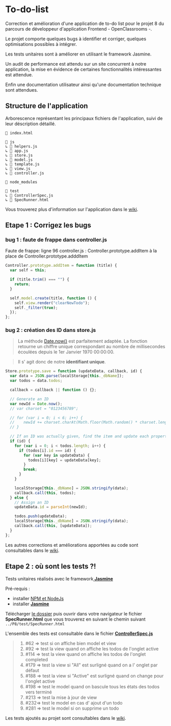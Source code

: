 <h1>To-do-list</h1>

<p>Correction et amélioration d'une application de to-do list pour le projet 8 du parcours de développeur d'application Frontend - OpenClassrooms -.</p>

<p>Le projet comporte quelques bugs à identifier et corriger, quelques optimisations possibles à intégrer.</p>
 
<p>Les tests unitaires sont à améliorer en utilisant le framework Jasmine.</p>

<p>Un audit de performance est attendu sur un site concurrent à notre application, la mise en évidence de certaines fonctionnalités intéressantes est attendue.</p>

<p>Enfin une documentation utilisateur ainsi qu'une documentation technique sont attendues.</p>

<h2>Structure de l'application</h2>

<p>Arborescence représentant les principaux fichiers de l'application, suivi de leur déscription détaillé.</p>

```
📄 index.html

📁 js
↳ 📄 helpers.js
↳ 📄 app.js
↳ 📄 store.js
↳ 📄 model.js
↳ 📄 template.js
↳ 📄 view.js
↳ 📄 controller.js

📁 node_modules

📁 test
↳ 📄 ControllerSpec.js
↳ 📄 SpecRunner.html
```

<p>Vous trouverez plus d'information sur l'application dans le <a href="https://github.com/Jean-MarcG/ocr-p8/wiki">wiki</a>.

<h2>Etape 1 : Corrigez les bugs</h2>

<h3>bug 1 : faute de frappe dans controller.js</h3>

<p>Faute de frappe: ligne 96 controller.js : Controller.prototype.addItem à la place de Controller.prototype.adddItem</p>

```javascript
Controller.prototype.addItem = function (title) {
  var self = this;

  if (title.trim() === "") {
    return;
  }

  self.model.create(title, function () {
    self.view.render("clearNewTodo");
    self._filter(true);
  });
};
```

<h3> bug 2 : création des ID dans store.js</h3>

<blockquote>
<p dir="auto">La méthode <a href="https://developer.mozilla.org/fr/docs/Web/JavaScript/Reference/Objets_globaux/Date/now" rel="nofollow">Date.now()</a> est parfaitement adaptée. La fonction retourne un chiffre unique correspondant au nombre de millisecondes écoulées depuis le 1er Janvier 1970 00:00:00.</p>
</blockquote>

<blockquote>
<p dir="auto">Il s' agit donc de notre <strong>identifiant unique</strong>.</p>
</blockquote>

```javascript
Store.prototype.save = function (updateData, callback, id) {
  var data = JSON.parse(localStorage[this._dbName]);
  var todos = data.todos;

  callback = callback || function () {};

  // Generate an ID
  var newId = Date.now();
  // var charset = "0123456789";

  // for (var i = 0; i < 6; i++) {
  // 	newId += charset.charAt(Math.floor(Math.random() * charset.length));
  // }

  // If an ID was actually given, find the item and update each property
  if (id) {
    for (var i = 0; i < todos.length; i++) {
      if (todos[i].id === id) {
        for (var key in updateData) {
          todos[i][key] = updateData[key];
        }
        break;
      }
    }

    localStorage[this._dbName] = JSON.stringify(data);
    callback.call(this, todos);
  } else {
    // Assign an ID
    updateData.id = parseInt(newId);

    todos.push(updateData);
    localStorage[this._dbName] = JSON.stringify(data);
    callback.call(this, [updateData]);
  }
};
```

  <p>Les autres corrections et améliorations apportées au code sont consultables dans le <a href="https://github.com/Jean-MarcG/ocr-p8/wiki">wiki</a>.
  
  <h2>Etape 2 : où sont les tests ?!</h2>
  
  <p>Tests unitaires réalisés avec le framework<a href="https://github.com/jasmine/"> <strong>Jasmine</strong></a></p>
  
  <p>Pré-requis :</p>
  
  <ul>
    <li>installer <a href="https://www.npmjs.com/get-npm?utm_source=house&amp;utm_medium=homepage&amp;utm_campaign=free%20orgs&amp;utm_term=Install%20npm">NPM et NodeJs</a></li>
    <li>installer <a href="https://github.com/jasmine/jasmine/releases"> <strong>Jasmine</strong></a></li>
  </ul>
  
  <p>Télécharger <a href="https://github.com/Jean-MarcG/ocr-p8">le dossier</a> puis ouvrir dans votre navigateur le fichier <strong>SpecRunner.html</strong> que vous trouverez en suivant le chemin suivant <code>../P8/test/SpecRunner.html</code></p>
  
  <p>L'ensemble des tests est consultable dans le fichier <a href="https://github.com/Jean-MarcG/ocr-p8/blob/master/test/ControllerSpec.js"><strong>ControllerSpec.js</strong></a></p>
  
  <blockquote>
    <ol dir="auto">
      <li>#62 =&gt; test si on affiche bien model et view</li>
      <li>#92 =&gt; test la view quand on affiche les todos de l'onglet active</li>
      <li>#114 =&gt; test la view quand on affiche les todos de l'onglet completed</li>
      <li>#179 =&gt; test la view si "All" est surligné quand on a l' onglet par défaut</li>
      <li>#188 =&gt; test la view si "Active" est surligné quand on change pour l'onglet active</li>
      <li>#198 =&gt; test le model quand on bascule tous les états des todos vers terminé</li>
      <li>#213 =&gt; test la mise à jour de view</li>
      <li>#232=&gt; test le model en cas d' ajout d'un todo</li>
      <li>#281 =&gt; test le model si on supprime un todo</li>
    </ol>
</blockquote>

  <p>Les tests ajoutés au projet sont consultables dans le <a href="https://github.com/Jean-MarcG/ocr-p8/wiki">wiki</a>.
